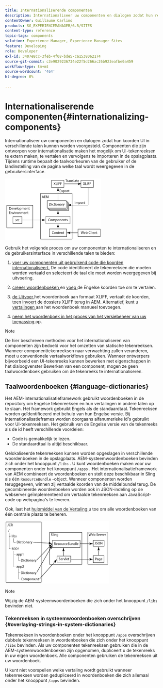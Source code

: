 ```yaml
---
title: Internationaliserende componenten
description: Internationaliseer uw componenten en dialogen zodat hun reeksen UI in verschillende talen kunnen worden voorgesteld
contentOwner: Guillaume Carlino
products: SG_EXPERIENCEMANAGER/6.5/SITES
content-type: reference
topic-tags: components
solution: Experience Manager, Experience Manager Sites
feature: Developing
role: Developer
exl-id: 3407e8cc-3feb-4f08-bde5-ca1538062174
source-git-commit: c3e9029236734e22f5d266ac26b923eafbe0a459
workflow-type: tm+mt
source-wordcount: '464'
ht-degree: 0%

---
```


# Internationaliserende componenten{#internationalizing-components}

Internationaliseer uw componenten en dialogen zodat hun koorden UI in verschillende talen kunnen worden voorgesteld. Componenten die zijn ontworpen voor internationalisatie maken het mogelijk om UI-tekenreeksen te extern maken, te vertalen en vervolgens te importeren in de opslagplaats. Tijdens runtime bepaalt de taalvoorkeuren van de gebruiker of de landinstelling van de pagina welke taal wordt weergegeven in de gebruikersinterface.

![ chlimage_1-9 ](assets/chlimage_1-9a.png)

Gebruik het volgende proces om uw componenten te internationaliseren en de gebruikersinterface in verschillende talen te bieden:

1. [ voer uw componenten uit gebruikend code die koorden internationaliseert.](/help/sites-developing/i18n-dev.md) De code identificeert de tekenreeksen die moeten worden vertaald en selecteert de taal die moet worden weergegeven bij uitvoering.
1. [ creeer woordenboeken ](/help/sites-developing/i18n-translator.md#creating-a-dictionary) en [ voeg ](/help/sites-developing/i18n-translator.md#adding-changing-and-removing-strings) de Engelse koorden toe om te vertalen.

1. [ de Uitvoer ](/help/sites-developing/i18n-translator.md#exporting-a-dictionary) het woordenboek aan formaat XLIFF, vertaalt de koorden, toen [ invoert ](/help/sites-developing/i18n-translator.md#importing-a-dictionary) de dossiers XLIFF terug in AEM. Alternatief, kunt u [ vertalingen ](/help/sites-developing/i18n-translator.md#editing-translated-strings) aan het woordenboek manueel toevoegen.

1. [ neem het woordenboek in het proces van het versiebeheer van uw toepassing ](/help/sites-developing/i18n-translator.md#publishing-dictionaries) op.

>[!NOTE]
>
>De hier beschreven methoden voor het internationaliseren van componenten zijn bedoeld voor het omzetten van statische tekenreeksen. Wanneer componenttekenreeksen naar verwachting zullen veranderen, moet u conventionele vertaalworkflows gebruiken. Wanneer ontwerpers bijvoorbeeld een UI-tekenreeks kunnen bewerken met eigenschappen in het dialoogvenster Bewerken van een component, mogen ze geen taalwoordenboek gebruiken om de tekenreeks te internationaliseren.

## Taalwoordenboeken {#language-dictionaries}

Het AEM-internationalisatieframework gebruikt woordenboeken in de repository om Engelse tekenreeksen en hun vertalingen in andere talen op te slaan. Het framework gebruikt Engels als de standaardtaal. Tekenreeksen worden geïdentificeerd met behulp van hun Engelse versie. Bij internationalisatieframes worden doorgaans alfanumerieke id&#39;s gebruikt voor UI-tekenreeksen. Het gebruik van de Engelse versie van de tekenreeks als de id heeft verschillende voordelen:

* Code is gemakkelijk te lezen.
* De standaardtaal is altijd beschikbaar.

Gelokaliseerde tekenreeksen kunnen worden opgeslagen in verschillende woordenboeken in de opslagplaats. AEM-systeemwoordenboeken bevinden zich onder het knooppunt `/libs` . U kunt woordenboeken maken voor uw componenten onder het knooppunt `/apps` . Het internationalisatieframework van AEM combineert de woordenboeken en stelt deze beschikbaar in Sling als één `ResourceBundle` -object. Wanneer componenten worden teruggegeven, winnen zij vertaalde koorden van de middelbundel terug. De gecombineerde woordenboeken worden ook in JSON-indeling op de webserver geïmplementeerd om vertaalde tekenreeksen aan JavaScript-code op webpagina&#39;s te leveren.

Ook, laat het [ hulpmiddel van de Vertaling ](/help/sites-developing/i18n-translator.md) u toe om alle woordenboeken van één centrale plaats te beheren.

![ chlimage_1-10 ](assets/chlimage_1-10a.png)

>[!NOTE]
>
>Wijzig de AEM-systeemwoordenboeken die zich onder het knooppunt `/libs` bevinden niet.

### Tekenreeksen in systeemwoordenboeken overschrijven {#overlaying-strings-in-system-dictionaries}

Tekenreeksen in woordenboeken onder het knooppunt `/apps` overschrijven dubbele tekenreeksen in woordenboeken die zich onder het knooppunt `/libs` bevinden. Als uw componenten tekenreeksen gebruiken die in de AEM-systeemwoordenboeken zijn opgenomen, dupliceert u de tekenreeks in uw eigen woordenboek. Alle componenten gebruiken de tekenreeksen uit uw woordenboek.

U kunt niet voorspellen welke vertaling wordt gebruikt wanneer tekenreeksen worden gedupliceerd in woordenboeken die zich allemaal onder het knooppunt `/apps` bevinden.
